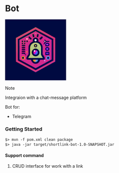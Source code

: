 # Bot

<img width='200' height='200' src="./docs/public/logo.svg">

> [!NOTE]
> Integraion with a chat-message platform
>
> Bot for:
>   - Telegram

### Getting Started

```
$> mvn -f pom.xml clean package
$> java -jar target/shortlink-bot-1.0-SNAPSHOT.jar
```

#### Support command

1. CRUD interface for work with a link
